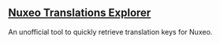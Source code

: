 ## [Nuxeo Translations Explorer](http://mkalam-alami.github.io/nuxeo-translations-explorer/)

An unofficial tool to quickly retrieve translation keys for Nuxeo.
